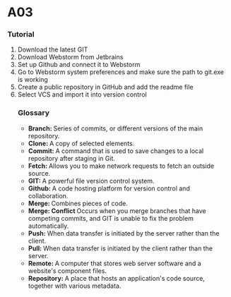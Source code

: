 # A03
<body>
  <h3> Tutorial </h3>
  <p> 
<ol>
  <li> Download the latest GIT </li>
  <li> Download Webstorm from Jetbrains </li> 
  <li> Set up Github and connect it to Webstorm </li>
  <li> Go to Webstorm system preferences and make sure the path to git.exe is working </li>
  <li> Create a public repository in GitHub and add the readme file </li>
  <li> Select VCS and import it into version control </li>
  
  
  
  </p>
  </body>
  
  <body>
  <h3> Glossary </h3>
  <ul>
    <li> <strong> Branch: </strong> Series of commits, or different versions of the main repository. </li>
  <li> <strong> Clone: </strong> A copy of selected elements. </li>
  <li> <strong> Commit: </strong> A command that is used to save changes to a local repository after staging in Git. </li>
  <li> <strong> Fetch: </strong> Allows you to make network requests to fetch an outside source. </li>
  <li> <strong> GIT: </strong> A powerful file version control system. </li>
  <li> <strong> Github: </strong> A code hosting platform for version control and collaboration. </li>
  <li> <strong> Merge: </strong> Combines pieces of code. </li>
  <li> <strong> Merge: Conflict </strong> Occurs when you merge branches that have competing commits, and GIT is unable to fix the problem automatically. </li>
  <li> <strong> Push: </strong> When data transfer is initiated by the server rather than the client. </li>
  <li> <strong> Pull: </strong> When data transfer is initiated by the client rather than the server.</li>
  <li> <strong> Remote: </strong> A computer that stores web server software and a website's component files. </li>
  <li> <strong> Repository: </strong> A place that hosts an application's code source, together with various metadata. </li>
  </ul>
  </body>
